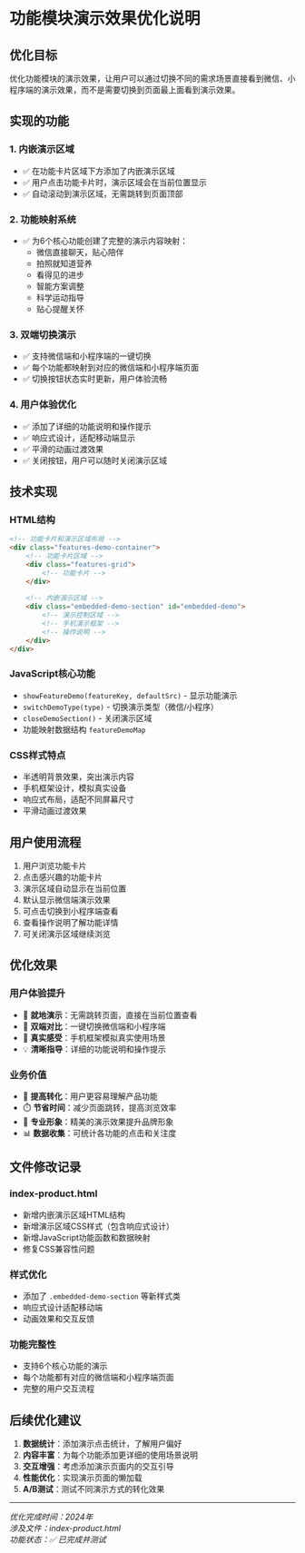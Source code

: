 # 功能模块演示效果优化说明

## 优化目标
优化功能模块的演示效果，让用户可以通过切换不同的需求场景直接看到微信、小程序端的演示效果，而不是需要切换到页面最上面看到演示效果。

## 实现的功能

### 1. 内嵌演示区域
- ✅ 在功能卡片区域下方添加了内嵌演示区域
- ✅ 用户点击功能卡片时，演示区域会在当前位置显示
- ✅ 自动滚动到演示区域，无需跳转到页面顶部

### 2. 功能映射系统
- ✅ 为6个核心功能创建了完整的演示内容映射：
  - 微信直接聊天，贴心陪伴
  - 拍照就知道营养  
  - 看得见的进步
  - 智能方案调整
  - 科学运动指导
  - 贴心提醒关怀

### 3. 双端切换演示
- ✅ 支持微信端和小程序端的一键切换
- ✅ 每个功能都映射到对应的微信端和小程序端页面
- ✅ 切换按钮状态实时更新，用户体验流畅

### 4. 用户体验优化
- ✅ 添加了详细的功能说明和操作提示
- ✅ 响应式设计，适配移动端显示
- ✅ 平滑的动画过渡效果
- ✅ 关闭按钮，用户可以随时关闭演示区域

## 技术实现

### HTML结构
```html
<!-- 功能卡片和演示区域布局 -->
<div class="features-demo-container">
    <!-- 功能卡片区域 -->
    <div class="features-grid">
        <!-- 功能卡片 -->
    </div>
    
    <!-- 内嵌演示区域 -->
    <div class="embedded-demo-section" id="embedded-demo">
        <!-- 演示控制区域 -->
        <!-- 手机演示框架 -->
        <!-- 操作说明 -->
    </div>
</div>
```

### JavaScript核心功能
- `showFeatureDemo(featureKey, defaultSrc)` - 显示功能演示
- `switchDemoType(type)` - 切换演示类型（微信/小程序）
- `closeDemoSection()` - 关闭演示区域
- 功能映射数据结构 `featureDemoMap`

### CSS样式特点
- 半透明背景效果，突出演示内容
- 手机框架设计，模拟真实设备
- 响应式布局，适配不同屏幕尺寸
- 平滑动画过渡效果

## 用户使用流程

1. 用户浏览功能卡片
2. 点击感兴趣的功能卡片
3. 演示区域自动显示在当前位置
4. 默认显示微信端演示效果
5. 可点击切换到小程序端查看
6. 查看操作说明了解功能详情
7. 可关闭演示区域继续浏览

## 优化效果

### 用户体验提升
- 📍 **就地演示**：无需跳转页面，直接在当前位置查看
- 🔄 **双端对比**：一键切换微信端和小程序端
- 📱 **真实感受**：手机框架模拟真实使用场景
- 💡 **清晰指导**：详细的功能说明和操作提示

### 业务价值
- 🎯 **提高转化**：用户更容易理解产品功能
- ⏱️ **节省时间**：减少页面跳转，提高浏览效率  
- 🎨 **专业形象**：精美的演示效果提升品牌形象
- 📊 **数据收集**：可统计各功能的点击和关注度

## 文件修改记录

### index-product.html
- 新增内嵌演示区域HTML结构
- 新增演示区域CSS样式（包含响应式设计）
- 新增JavaScript功能函数和数据映射
- 修复CSS兼容性问题

### 样式优化
- 添加了 `.embedded-demo-section` 等新样式类
- 响应式设计适配移动端
- 动画效果和交互反馈

### 功能完整性
- 支持6个核心功能的演示
- 每个功能都有对应的微信端和小程序端页面
- 完整的用户交互流程

## 后续优化建议

1. **数据统计**：添加演示点击统计，了解用户偏好
2. **内容丰富**：为每个功能添加更详细的使用场景说明
3. **交互增强**：考虑添加演示页面内的交互引导
4. **性能优化**：实现演示页面的懒加载
5. **A/B测试**：测试不同演示方式的转化效果

---

*优化完成时间：2024年*  
*涉及文件：index-product.html*  
*功能状态：✅ 已完成并测试*
